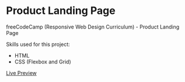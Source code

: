 # Product Landing Page

freeCodeCamp (Responsive Web Design Curriculum) - Product Landing Page

Skills used for this project:

- HTML<br>
- CSS (Flexbox and Grid)<br>

<a href="https://rickylobo626.github.io/product-landing-page/">Live Preview</a>

